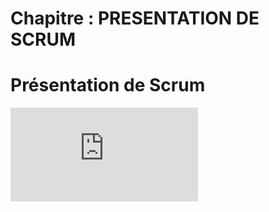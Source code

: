 # Chapitre : PRESENTATION DE SCRUM


# Présentation de Scrum

<iframe allowfullscreen="true" frameborder="0" src="https://www.youtube.com/embed/LMtmt5MF3mk"></iframe>

